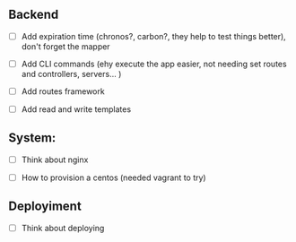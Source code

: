 
## Backend

- [ ] Add expiration time (chronos?, carbon?, they help to test things better), don't forget the mapper
- [ ] Add CLI commands (ehy execute the app easier, not needing set routes and controllers, servers... )
- [ ] Add routes framework
- [ ] Add read and write templates


## System:

- [ ] Think about nginx
- [ ] How to provision a centos (needed vagrant to try)


## Deployiment

- [ ] Think about deploying
